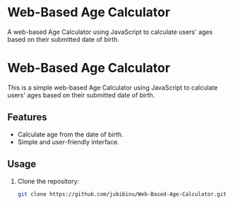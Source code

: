 # Web-Based Age Calculator
A web-based Age Calculator using JavaScript to calculate users' ages based on their submitted date of birth.

# Web-Based Age Calculator

This is a simple web-based Age Calculator using JavaScript to calculate users' ages based on their submitted date of birth.

## Features
- Calculate age from the date of birth.
- Simple and user-friendly interface.

## Usage
1. Clone the repository:
   ```sh
   git clone https://github.com/jubibinu/Web-Based-Age-Calculator.git
